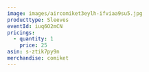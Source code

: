 ```yaml
---
image: images/aircomiket3eylh-ifviaa9su5.jpg
producttype: Sleeves
eventId: iuq6O2mCN
pricings:
  - quantity: 1
    price: 25
asin: s-ztik7py9n
merchandise: comiket
---
```

